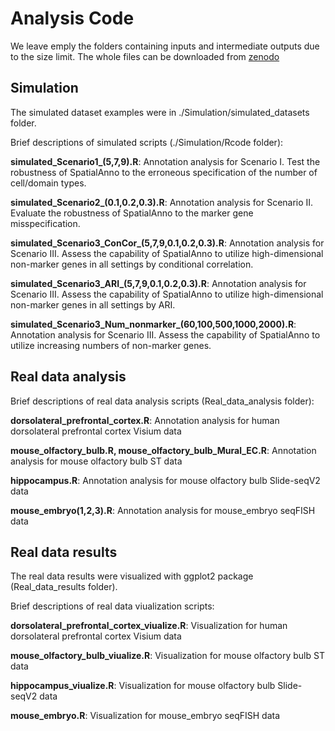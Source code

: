 # Analysis Code

We leave emply the folders containing inputs and intermediate outputs due to the size limit. The whole files can be downloaded from [zenodo](https://zenodo.org/record/7408584#.Y5Bbpy2d7RY)

## Simulation 
The simulated dataset examples were in ./Simulation/simulated_datasets folder.

Brief descriptions of simulated scripts (./Simulation/Rcode folder):


**simulated_Scenario1_(5,7,9).R**: Annotation analysis for Scenario I. Test the robustness of SpatialAnno to the erroneous specification of the number of cell/domain types.

**simulated_Scenario2_(0.1,0.2,0.3).R**: Annotation analysis for Scenario II. Evaluate the robustness of SpatialAnno to the marker gene misspecification. 

**simulated_Scenario3_ConCor_(5,7,9,0.1,0.2,0.3).R**: Annotation analysis for Scenario III. Assess the capability of SpatialAnno to utilize high-dimensional non-marker genes in all settings by conditional correlation.

**simulated_Scenario3_ARI_(5,7,9,0.1,0.2,0.3).R**: Annotation analysis for Scenario III. Assess the capability of SpatialAnno to utilize high-dimensional non-marker genes in all settings by ARI.

**simulated_Scenario3_Num_nonmarker_(60,100,500,1000,2000).R**: Annotation analysis for Scenario III. Assess the capability of SpatialAnno to utilize increasing numbers of non-marker genes.

## Real data analysis


Brief descriptions of real data analysis scripts (Real_data_analysis folder):

**dorsolateral_prefrontal_cortex.R**: Annotation analysis for human dorsolateral prefrontal cortex Visium data

**mouse_olfactory_bulb.R, mouse_olfactory_bulb_Mural_EC.R**: Annotation analysis for mouse olfactory bulb ST data

**hippocampus.R**: Annotation analysis for mouse olfactory bulb Slide-seqV2 data

**mouse_embryo(1,2,3).R**: Annotation analysis for mouse_embryo seqFISH data



## Real data results 
The real data results were visualized with ggplot2 package (Real_data_results folder).

Brief descriptions of real data viualization  scripts:

**dorsolateral_prefrontal_cortex_viualize.R**: Visualization for human dorsolateral prefrontal cortex Visium data

**mouse_olfactory_bulb_viualize.R**: Visualization for mouse olfactory bulb ST data

**hippocampus_viualize.R**:  Visualization for mouse olfactory bulb Slide-seqV2 data

**mouse_embryo.R**: Visualization for mouse_embryo seqFISH data
